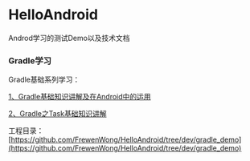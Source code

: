  # HelloAndroid

Androd学习的测试Demo以及技术文档






### Gradle学习

Gradle基础系列学习：

 [1、Gradle基础知识讲解及在Android中的运用](https://github.com/FrewenWong/HelloAndroid/blob/dev/blog/docs/gradle/01.gradle-basic.md)

 [2、Gradle之Task基础知识讲解](https://github.com/FrewenWong/HelloAndroid/blob/dev/blog/docs/gradle/02.gradle-task.md)

工程目录： [https://github.com/FrewenWong/HelloAndroid/tree/dev/gradle_demo](https://github.com/FrewenWong/HelloAndroid/tree/dev/gradle_demo)